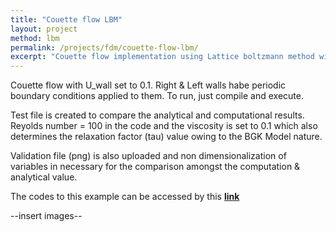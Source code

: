 ```yaml
---
title: "Couette flow LBM"
layout: project
method: lbm
permalink: /projects/fdm/couette-flow-lbm/
excerpt: "Couette flow implementation using Lattice boltzmann method with BGK."
---
```

Couette flow with U_wall set to 0.1. Right & Left walls habe periodic boundary conditions applied to them. To run, just compile and execute.

Test file is created to compare the analytical and computational results. Reyolds number = 100 in the code and the viscosity is set to 0.1 which also determines the relaxation factor (tau) value owing to the BGK Model nature.

Validation file (png) is also uploaded and non dimensionalization of variables in necessary for the comparison amongst the computation & analytical value.

The codes to this example can be accessed by this [**link**](https://github.com/AdityaJaiswal17/Lattice_Boltzmann_Method/blob/main/CouetteFlow/CouetteFlow.cpp)

--insert images--